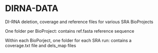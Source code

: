 # DIRNA-DATA
DI-RNA deletion, coverage and reference files for various SRA BioProjects

One folder per BioProject: contains ref.fasta reference sequence

Within each BioPorject, one folder for each SRA run: contains a coverage.txt file and dels_map files
